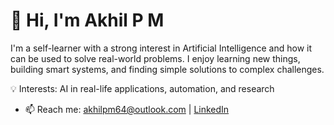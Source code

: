 # 👋 Hi, I'm Akhil P M
I'm a self-learner with a strong interest in Artificial Intelligence and how it can be used to solve real-world problems. I enjoy learning new things, building smart systems, and finding simple solutions to complex challenges.

💡 Interests: AI in real-life applications, automation, and research
- 📫 Reach me: [akhilpm64@outlook.com](mailto:akhilpm64@outlook.com) | [LinkedIn](https://www.linkedin.com/in/akhil-p-m-614b53295)
